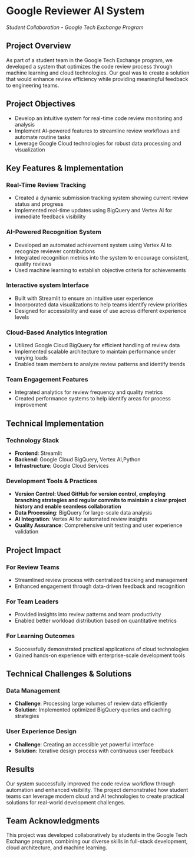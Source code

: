# Google Reviewer AI System
*Student Collaboration - Google Tech Exchange Program*

## Project Overview
As part of a student team in the Google Tech Exchange program, we developed a system that optimizes the code review process through machine learning and cloud technologies. Our goal was to create a solution that would enhance review efficiency while providing meaningful feedback to engineering teams.

## Project Objectives
- Develop an intuitive system for real-time code review monitoring and analysis
- Implement AI-powered features to streamline review workflows and automate routine tasks
- Leverage Google Cloud technologies for robust data processing and visualization

## Key Features & Implementation

### Real-Time Review Tracking
- Created a dynamic submission tracking system showing current review status and progress
- Implemented real-time updates using BigQuery and Vertex AI for immediate feedback visibility

### AI-Powered Recognition System
- Developed an automated achievement system using Vertex AI to recognize reviewer contributions
- Integrated recognition metrics into the system to encourage consistent, quality reviews
- Used machine learning to establish objective criteria for achievements

### Interactive system Interface
- Built with Streamlit to ensure an intuitive user experience
- Incorporated data visualizations to help teams identify review priorities
- Designed for accessibility and ease of use across different experience levels

### Cloud-Based Analytics Integration
- Utilized Google Cloud BigQuery for efficient handling of review data
- Implemented scalable architecture to maintain performance under varying loads
- Enabled team members to analyze review patterns and identify trends

### Team Engagement Features
- Integrated analytics for review frequency and quality metrics
- Created performance systems to help identify areas for process improvement

## Technical Implementation

### Technology Stack
- **Frontend**: Streamlit
- **Backend**: Google Cloud BigQuery, Vertex AI,Python
- **Infrastructure**: Google Cloud Services

### Development Tools & Practices
- **Version Control: Used GitHub for version control, employing branching strategies and regular commits to maintain a clear project history and enable seamless     collaboration**
- **Data Processing**: BigQuery for large-scale data analysis
- **AI Integration**: Vertex AI for automated review insights
- **Quality Assurance**: Comprehensive unit testing and user experience validation

## Project Impact

### For Review Teams
- Streamlined review process with centralized tracking and management
- Enhanced engagement through data-driven feedback and recognition

### For Team Leaders
- Provided insights into review patterns and team productivity
- Enabled better workload distribution based on quantitative metrics

### For Learning Outcomes
- Successfully demonstrated practical applications of cloud technologies
- Gained hands-on experience with enterprise-scale development tools

## Technical Challenges & Solutions

### Data Management
- **Challenge**: Processing large volumes of review data efficiently
- **Solution**: Implemented optimized BigQuery queries and caching strategies

### User Experience Design
- **Challenge**: Creating an accessible yet powerful interface
- **Solution**: Iterative design process with continuous user feedback

## Results
Our system successfully improved the code review workflow through automation and enhanced visibility. The project demonstrated how student teams can leverage modern cloud and AI technologies to create practical solutions for real-world development challenges.

## Team Acknowledgments
This project was developed collaboratively by students in the Google Tech Exchange program, combining our diverse skills in full-stack development, cloud architecture, and machine learning.
